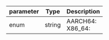 | parameter | Type | Description |
| ----------- | ----------- |----------- |
| enum  |  string  | AARCH64: <br/>X86_64:   |